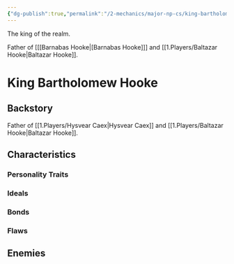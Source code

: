 ```yaml
---
{"dg-publish":true,"permalink":"/2-mechanics/major-np-cs/king-bartholomew-hooke/"}
---
```


The king of the realm.

Father of [[[Barnabas Hooke\|[Barnabas Hooke]]] and [[1.Players/Baltazar Hooke\|Baltazar Hooke]]. 

# King Bartholomew Hooke

## Backstory
Father of [[1.Players/Hysvear Caex\|Hysvear Caex]] and [[1.Players/Baltazar Hooke\|Baltazar Hooke]]. 



## Characteristics

### Personality Traits


### Ideals

### Bonds

### Flaws

## Enemies

